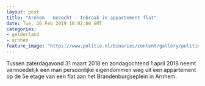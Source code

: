 ```yaml
---
layout: post
title: "Arnhem - Gezocht - Inbraak in appartement flat"
date: Tue, 26 Feb 2019 10:02:00 GMT
categories: 
- gelderland 
- arnhem 
feature_image: "https://www.politie.nl/binaries/content/gallery/politie/gezocht/verdachten/2019/februari/02-on/2018138962-1a.jpg"
---
```


Tussen zaterdagavond 31 maart 2018 en zondagochtend 1 april 2018 neemt vermoedelijk een man persoonlijke eigendommen weg uit een appartement op de 5e etage van een flat aan het Brandenburgseplein in Arnhem.
